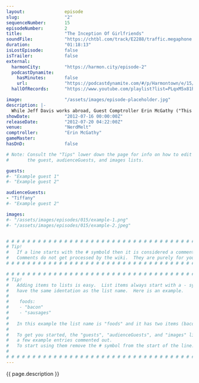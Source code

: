 ```yaml
---
layout:               episode
slug:                 "2"
sequenceNumber:       15
episodeNumber:        2
title:                "The Inception Of Girlfriends"
soundFile:            "https://chtbl.com/track/E2288/traffic.megaphone.fm/STA7648412420.mp3"
duration:             "01:18:13"
isLostEpisode:        false
isTrailer:            false
external:
  harmonCity:         "https://harmon.city/episode-2"
  podcastDynamite:
    hasMinutes:       false
    url:              "https://podcastdynamite.com/#/p/Harmontown/e/15/2"
  hallOfRecords:      "https://www.youtube.com/playlist?list=PLqxM5x81hNOZujfsmDZV1WWvhBR_Cpl3R"

image:                "/assets/images/episode-placeholder.jpg"
description: |-
  While Jeff Davis works abroad, Guest Comptroller Erin McGathy ("This Feels Terrible") joins Mayor Harmon for an in depth look at overrated masterpieces, passive aggressive text messages and how to destroy someone else's relationship on stage.
showDate:             "2012-07-16 00:00:00Z"
releaseDate:          "2012-07-20 04:22:00Z"
venue:                "NerdMelt"
comptroller:          "Erin McGathy"
gameMaster:           
hasDnD:               false

# Note: Consult the "Tips" lower down the page for info on how to edit
#       the guest, audienceGuests, and images lists.

guests:
#- "Example guest 1"
#- "Example guest 2"

audienceGuests:
- "Tiffany"
#- "Example guest 2"

images:
#- "/assets/images/episodes/015/example-1.png"
#- "/assets/images/episodes/015/example-2.jpeg"


# # # # # # # # # # # # # # # # # # # # # # # # # # # # # # # # # # # # # # # # # # # # #
# Tip!
#   If a line starts with the # symbold then it is considered a comment.
#   Comments do not get processed by the wiki.  They are purely for your information.
# # # # # # # # # # # # # # # # # # # # # # # # # # # # # # # # # # # # # # # # # # # # #

# # # # # # # # # # # # # # # # # # # # # # # # # # # # # # # # # # # # # # # # # # # # #
# Tip!
#   Adding items to lists is easy.  List items always start with a - symbol and have
#   have the same identation as the list name.  Here is an example.
#
#    foods:
#    - "bacon"
#    - "sausages"
#
#   In this example the list name is "foods" and it has two items (bacon, and sausages).
#
#   To get you started, the "guests", "audienceGuests", and "images" lists below have
#   a few example entries commented out.
#   To start using them remove the # symbol from the start of the line.
#
# # # # # # # # # # # # # # # # # # # # # # # # # # # # # # # # # # # # # # # # # # # # #
---
```


<!-- The episode description will be rendered here -->
{{ page.description }}

<!-- Add your content BELOW here -->
<!-- vvvvvvvvvvvvvvvvvvvvvvvvvvv -->




<!-- ^^^^^^^^^^^^^^^^^^^^^^^^^^^ -->
<!-- Add your content ABOVE here -->

<!-- The episode gallery will be rendered here -->